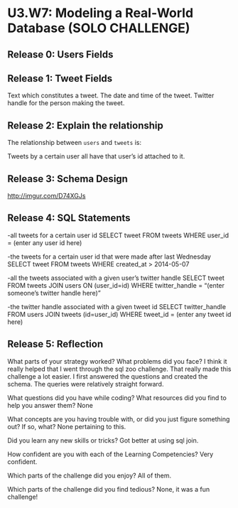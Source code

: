 # U3.W7: Modeling a Real-World Database (SOLO CHALLENGE)

## Release 0: Users Fields
<!-- Identify the fields Twitter collects data for -->

## Release 1: Tweet Fields
<!-- Identify the fields Twitter uses to represent/display a tweet. What are you required or allowed to enter? --> Text which constitutes a tweet. The date and time of the tweet. Twitter handle for the person making the tweet.

## Release 2: Explain the relationship
The relationship between `users` and `tweets` is: 
<!-- because... --> Tweets by a certain user all have that user’s id attached to it.

## Release 3: Schema Design
<!-- Include your image (inline) of your schema -->
http://imgur.com/D74XGJs

## Release 4: SQL Statements
<!-- Include your SQL Statements. How can you make markdown files show blocks of code? -->

-all tweets for a certain user id
SELECT tweet
FROM tweets
WHERE user_id = (enter any user id here)

-the tweets for a certain user id that were made after last Wednesday
SELECT tweet
FROM tweets
WHERE created_at > 2014-05-07

-all the tweets associated with a given user’s twitter handle
SELECT tweet
FROM tweets JOIN users ON (user_id=id)
WHERE twitter_handle = “(enter someone’s twitter handle here)”


-the twitter handle associated with a given tweet id
SELECT twitter_handle
FROM users JOIN tweets (id=user_id)
WHERE tweet_id = (enter any tweet id here)


## Release 5: Reflection
<!-- Be sure to add your reflection here!!! -->
What parts of your strategy worked? What problems did you face?
I think it really helped that I went through the sql zoo challenge. That really made this challenge a lot easier. I first answered the questions and created the schema. The queries were relatively straight forward.

What questions did you have while coding? What resources did you find to help you answer them?
None

What concepts are you having trouble with, or did you just figure something out? If so, what?
None pertaining to this.

Did you learn any new skills or tricks?
Got better at using sql join.

How confident are you with each of the Learning Competencies?
Very confident.

Which parts of the challenge did you enjoy?
All of them.

Which parts of the challenge did you find tedious?
None, it was a fun challenge!